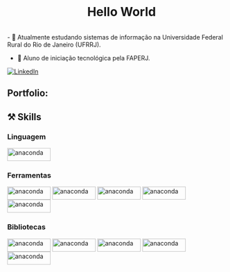 <!--título-->
<div id="user-content-toc">
  <ul align="center">
    <summary><h1 style="display: inline-block">Hello World</h1></summary>
</div>

<!-- Presentation -->
<p>  
  - 🌱 Atualmente estudando sistemas de informação na Universidade Federal Rural do Rio de Janeiro (UFRRJ).        

  - 🔬 Aluno de iniciação tecnológica pela FAPERJ.    
</p>

<!-- Links -->
[![LinkedIn](https://img.shields.io/badge/LinkedIn-0077B5?style=for-the-badge&logo=linkedin&logoColor=white)](https://www.linkedin.com)

<!-- Portfolio -->
## Portfolio:

## ⚒️ Skills  
  <div style="flex-basis: 48%;">
    <h3>Linguagem</h3>
    <img align="center" alt="anaconda" height="30" width="100" src="https://img.shields.io/badge/python-3670A0?style=for-the-badge&logo=python&logoColor=ffdd54">
  </div>
  
  <div style="flex-basis: 48%;">
    <h3>Ferramentas</h3>
     <img align="center" alt="anaconda" height="30" width="100" src="https://img.shields.io/badge/Anaconda-%2344A833.svg?style=for-the-badge&logo=anaconda&logoColor=white">
     <img align="center" alt="anaconda" height="30" width="100" src="https://img.shields.io/badge/jupyter-%23FA0F00.svg?style=for-the-badge&logo=jupyter&logoColor=white">
     <img align="center" alt="anaconda" height="30" width="100" src="https://img.shields.io/badge/power_bi-F2C811?style=for-the-badge&logo=powerbi&logoColor=black">
     <img align="center" alt="anaconda" height="30" width="100" src="https://img.shields.io/badge/Microsoft_Excel-217346?style=for-the-badge&logo=microsoft-excel&logoColor=white">
     <img align="center" alt="anaconda" height="30" width="100" src="https://img.shields.io/badge/sqlite-%2307405e.svg?style=for-the-badge&logo=sqlite&logoColor=white">
  </div>
  
  <div style="flex-basis: 48%;">
    <h3>Bibliotecas</h3>
    <img align="center" alt="anaconda" height="30" width="100" src="https://img.shields.io/badge/numpy-%23013243.svg?style=for-the-badge&logo=numpy&logoColor=white">
    <img align="center" alt="anaconda" height="30" width="100" src="https://img.shields.io/badge/pandas-%23150458.svg?style=for-the-badge&logo=pandas&logoColor=white">
    <img align="center" alt="anaconda" height="30" width="100" src="https://img.shields.io/badge/Matplotlib-%23ffffff.svg?style=for-the-badge&logo=Matplotlib&logoColor=black">
    <img align="center" alt="anaconda" height="30" width="100" src="https://img.shields.io/badge/scikit--learn-%23F7931E.svg?style=for-the-badge&logo=scikit-learn&logoColor=white">
    <img align="center" alt="anaconda" height="30" width="100" src="https://img.shields.io/badge/SciPy-%230C55A5.svg?style=for-the-badge&logo=scipy&logoColor=%white">
  </div>
